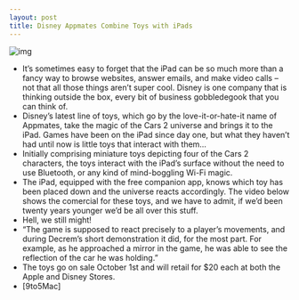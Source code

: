 ```yaml
---
layout: post
title: Disney Appmates Combine Toys with iPads
---
```

![img](http://media.idownloadblog.com/wp-content/uploads/2011/09/appmates.png)
* It’s sometimes easy to forget that the iPad can be so much more than a fancy way to browse websites, answer emails, and make video calls – not that all those things aren’t super cool. Disney is one company that is thinking outside the box, every bit of business gobbledegook that you can think of.
* Disney’s latest line of toys, which go by the love-it-or-hate-it name of Appmates, take the magic of the Cars 2 universe and brings it to the iPad. Games have been on the iPad since day one, but what they haven’t had until now is little toys that interact with them…
* Initially comprising miniature toys depicting four of the Cars 2 characters, the toys interact with the iPad’s surface without the need to use Bluetooth, or any kind of mind-boggling Wi-Fi magic.
* The iPad, equipped with the free companion app, knows which toy has been placed down and the universe reacts accordingly. The video below shows the comercial for these toys, and we have to admit, if we’d been twenty years younger we’d be all over this stuff.
* Hell, we still might!
* “The game is supposed to react precisely to a player’s movements, and during Decrem’s short demonstration it did, for the most part. For example, as he approached a mirror in the game, he was able to see the reflection of the car he was holding.”
* The toys go on sale October 1st and will retail for $20 each at both the Apple and Disney Stores.
* [9to5Mac]

